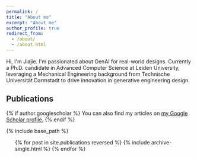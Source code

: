```yaml
---
permalink: /
title: "About me"
excerpt: "About me"
author_profile: true
redirect_from: 
  - /about/
  - /about.html
---
```


Hi, I'm Jiajie. I'm passionated about GenAI for real-world designs. Currently a Ph.D. candidate in Advanced Computer Science at Leiden University, leveraging a Mechanical Engineering background from Technische Universität Darmstadt to drive innovation in generative engineering design.

## Publications

{% if author.googlescholar %}
  You can also find my articles on <u><a href="{{author.googlescholar}}">my Google Scholar profile</a>.</u>
{% endif %}

{% include base_path %}

<ul>
{% for post in site.publications reversed %}
  {% include archive-single.html %}
{% endfor %}
</ul>

